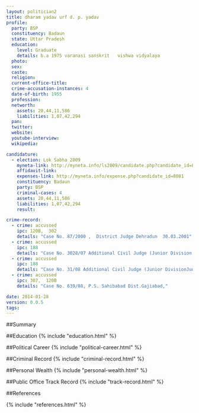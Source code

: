 ```yaml
---
layout: politician2
title: dharam yadav urf d. p. yadav
profile: 
  party: BSP
  constituency: Badaun
  state: Uttar Pradesh
  education: 
    level: Graduate
    details: b.a 1975 varanasi sanskrit   vishwa vidyalaya
  photo: 
  sex: 
  caste: 
  religion: 
  current-office-title: 
  crime-accusation-instances: 4
  date-of-birth: 1955
  profession: 
  networth: 
    assets: 20,44,11,586
    liabilities: 1,07,42,294
  pan: 
  twitter: 
  website: 
  youtube-interview: 
  wikipedia: 

candidature: 
  - election: Lok Sabha 2009
    myneta-link: http://myneta.info/ls2009/candidate.php?candidate_id=8081
    affidavit-link: 
    expenses-link: http://myneta.info/expense.php?candidate_id=8081
    constituency: Badaun 
    party: BSP
    criminal-cases: 4
    assets: 20,44,11,586
    liabilities: 1,07,42,294
    result:  

crime-record: 
  - crime: accussed
    ipc: 120B,  302
    details: "Case No. 87/2000 ,  District Judge Dehradun  30.03.2001" 
  - crime: accussed
    ipc: 188
    details: "Case No. 3028/07 Additional Civil Judge (Junior Division )Judicial Magistrate  sahsawan Badaun 07.02.2008" 
  - crime: accussed
    ipc: 188
    details: "Case No. 31/08 Additional Civil Judge (Junior DivisionJudicial Magistret Sahswan Badaun" 
  - crime: accussed
    ipc: 307,  120B
    details: "Case No. 639/08, P.S. Sahibabad Dist.Gajiabad," 

date: 2014-01-28
version: 0.0.5
tags: 
---
```

##Summary


##Education
{% include "education.html" %}


##Political Career
{% include "political-career.html" %}


##Criminal Record
{% include "criminal-record.html" %}


##Personal Wealth
{% include "personal-wealth.html" %}


##Public Office Track Record
{% include "track-record.html" %}


##References


{% include "references.html" %}